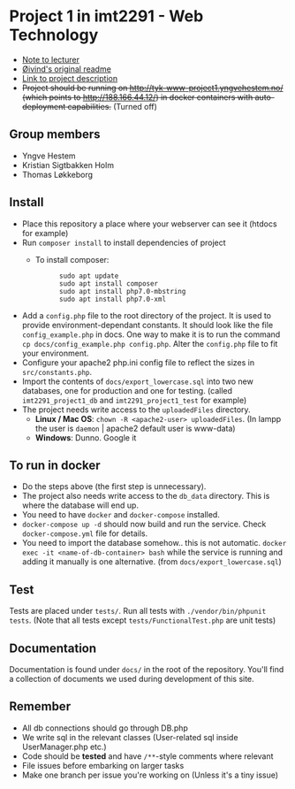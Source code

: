 # Project 1 in imt2291 - Web Technology

* [Note to lecturer](./note_to_lecturer.md)
* [Øivind's original readme](./docs/original_readme.md)
* [Link to project description](https://bitbucket.org/okolloen/imt2291-project1-spring2018/wiki/)
* ~~Project should be running on <http://tyk-www-project1.yngvehestem.no/> (which points to <http://188.166.44.12/>) in docker containers with auto-deployment capabilities.~~ (Turned off)

## Group members

* Yngve Hestem
* Kristian Sigtbakken Holm
* Thomas Løkkeborg

## Install

* Place this repository a place where your webserver can see it (htdocs for example)
* Run `composer install` to install dependencies of project
	* To install composer:

				sudo apt update
				sudo apt install composer
				sudo apt install php7.0-mbstring
				sudo apt install php7.0-xml
	
* Add a `config.php` file to the root directory of the project. It is used to provide environment-dependant constants. It should look like the file `config_example.php` in docs. One way to make it is to run the command `cp docs/config_example.php config.php`. Alter the `config.php` file to fit your environment.
* Configure your apache2 php.ini config file to reflect the sizes in `src/constants.php`.
* Import the contents of `docs/export_lowercase.sql` into two new databases, one for production and one for testing. (called `imt2291_project1_db` and `imt2291_project1_test` for example)
* The project needs write access to the `uploadedFiles` directory.
    * **Linux / Mac OS**: `chown -R <apache2-user> uploadedFiles`. (In lampp the user is `daemon` | apache2 default user is www-data)
    * **Windows**: Dunno. Google it

## To run in docker

* Do the steps above (the first step is unnecessary).
* The project also needs write access to the `db_data` directory. This is where the database will end up.
* You need to have `docker` and `docker-compose` installed.
* `docker-compose up -d` should now build and run the service. Check `docker-compose.yml` file for details.
* You need to import the database somehow.. this is not automatic. `docker exec -it <name-of-db-container> bash` while the service is running and adding it manually is one alternative. (from `docs/export_lowercase.sql`)

## Test

Tests are placed under `tests/`. Run all tests with `./vendor/bin/phpunit tests`. (Note that all tests except `tests/FunctionalTest.php` are unit tests)

## Documentation

Documentation is found under `docs/` in the root of the repository. You'll find a collection of documents we used during development of this site.

## Remember

* All db connections should go through DB.php
* We write sql in the relevant classes (User-related sql inside UserManager.php etc.)
* Code should be **tested** and have `/**`-style comments where relevant
* File issues before embarking on larger tasks
* Make one branch per issue you're working on (Unless it's a tiny issue)
